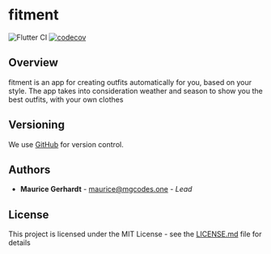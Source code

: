# fitment

![Flutter CI](https://github.com/mrcgrhrdt/fitment/workflows/Flutter%20CI/badge.svg?branch=develop)
[![codecov](https://codecov.io/gh/mrcgrhrdt/fitment/branch/master/graph/badge.svg?token=0LAKohGZQn)](https://codecov.io/gh/mrcgrhrdt/fitment)


## Overview

fitment is an app for creating outfits automatically for you, based on your style.
The app takes into consideration weather and season to show you the best outfits, with your own clothes 

## Versioning

We use [GitHub](https://github.com/mrcgrhrdt/fitment) for version control.

## Authors

* **Maurice Gerhardt** - maurice@mgcodes.one -  *Lead*

## License

This project is licensed under the MIT License - see the [LICENSE.md](LICENSE.md) file for details


